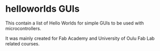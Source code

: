 # helloworlds GUIs

This contain a list of Hello Worlds for simple GUIs to be used with microcontrollers.

It was mainly created for Fab Academy and University of Oulu Fab Lab related courses.
